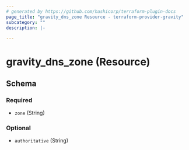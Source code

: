 ```yaml
---
# generated by https://github.com/hashicorp/terraform-plugin-docs
page_title: "gravity_dns_zone Resource - terraform-provider-gravity"
subcategory: ""
description: |-
  
---
```


# gravity_dns_zone (Resource)





<!-- schema generated by tfplugindocs -->
## Schema

### Required

- `zone` (String)

### Optional

- `authoritative` (String)


